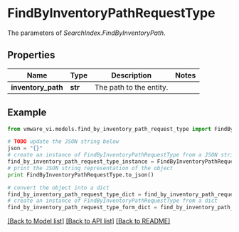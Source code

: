 # FindByInventoryPathRequestType

The parameters of *SearchIndex.FindByInventoryPath*. 

## Properties
Name | Type | Description | Notes
------------ | ------------- | ------------- | -------------
**inventory_path** | **str** | The path to the entity.  | 

## Example

```python
from vmware_vi.models.find_by_inventory_path_request_type import FindByInventoryPathRequestType

# TODO update the JSON string below
json = "{}"
# create an instance of FindByInventoryPathRequestType from a JSON string
find_by_inventory_path_request_type_instance = FindByInventoryPathRequestType.from_json(json)
# print the JSON string representation of the object
print FindByInventoryPathRequestType.to_json()

# convert the object into a dict
find_by_inventory_path_request_type_dict = find_by_inventory_path_request_type_instance.to_dict()
# create an instance of FindByInventoryPathRequestType from a dict
find_by_inventory_path_request_type_form_dict = find_by_inventory_path_request_type.from_dict(find_by_inventory_path_request_type_dict)
```
[[Back to Model list]](../README.md#documentation-for-models) [[Back to API list]](../README.md#documentation-for-api-endpoints) [[Back to README]](../README.md)



